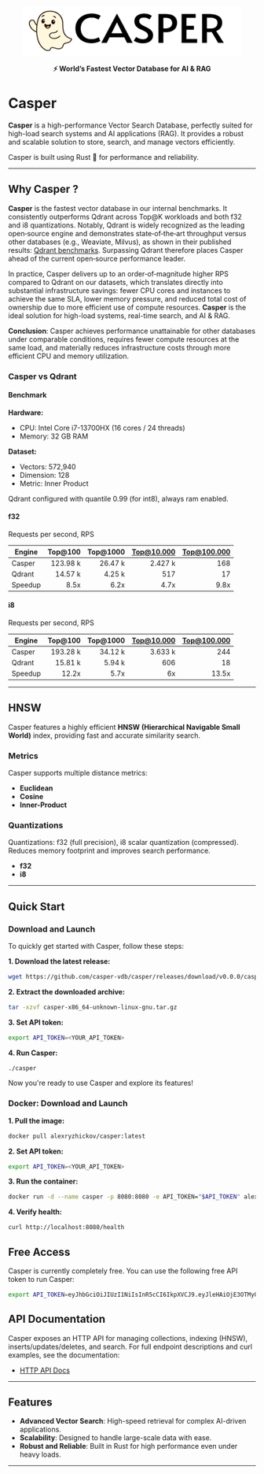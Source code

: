 <p align="center">
  <img height="100" alt="Casper" src="docs/logo.png">
</p>

<p align="center">
    <b>⚡ World’s Fastest Vector Database for AI & RAG</b>
</p>

# Casper

**Casper** is a high-performance Vector Search Database, perfectly suited for high-load search systems and AI applications (RAG). It provides a robust and scalable solution to store, search, and manage vectors efficiently.

Casper is built using Rust 🦀 for performance and reliability.

---

## Why Casper ?

**Casper** is the fastest vector database in our internal benchmarks. It consistently outperforms Qdrant across Top@K workloads and both f32 and i8 quantizations. Notably, Qdrant is widely recognized as the leading open‑source engine and demonstrates state‑of‑the‑art throughput versus other databases (e.g., Weaviate, Milvus), as shown in their published results: [Qdrant benchmarks](https://qdrant.tech/benchmarks/). Surpassing Qdrant therefore places Casper ahead of the current open‑source performance leader.

In practice, Casper delivers up to an order‑of‑magnitude higher RPS compared to Qdrant on our datasets, which translates directly into substantial infrastructure savings: fewer CPU cores and instances to achieve the same SLA, lower memory pressure, and reduced total cost of ownership due to more efficient use of compute resources. **Casper** is the ideal solution for high-load systems, real-time search, and AI & RAG.

**Conclusion**: Casper achieves performance unattainable for other databases under comparable conditions, requires fewer compute resources at the same load, and materially reduces infrastructure costs through more efficient CPU and memory utilization.

### Casper vs Qdrant

#### Benchmark

**Hardware:**
- CPU: Intel Core i7-13700HX (16 cores / 24 threads)
- Memory: 32 GB RAM

**Dataset:**
- Vectors:   572,940
- Dimension: 128
- Metric:    Inner Product

Qdrant configured with quantile 0.99 (for int8), always ram enabled.

#### f32

Requests per second, RPS

| Engine  |  Top@100 | Top@1000 | Top@10.000 | Top@100.000 |
|---------|---------:|---------:|-----------:|------------:|
| Casper  | 123.98 k |  26.47 k |    2.427 k |         168 |
| Qdrant  |  14.57 k |   4.25 k |        517 |          17 |
| Speedup |     8.5x |     6.2x |       4.7x |        9.8x |

#### i8

Requests per second, RPS

| Engine  |  Top@100 | Top@1000 | Top@10.000 | Top@100.000 |
|---------|---------:|---------:|-----------:|------------:|
| Casper  | 193.28 k |  34.12 k |    3.633 k |         244 |
| Qdrant  |  15.81 k |   5.94 k |        606 |          18 |
| Speedup |    12.2x |     5.7x |         6x |       13.5x |

---

## HNSW

Casper features a highly efficient **HNSW (Hierarchical Navigable Small World)** index, providing fast and accurate similarity search. 

### Metrics

Casper supports multiple distance metrics:

- **Euclidean**
- **Cosine**
- **Inner-Product**

### Quantizations

Quantizations: f32 (full precision), i8 scalar quantization (compressed). Reduces memory footprint and improves search performance.

- **f32**
- **i8**

---

## Quick Start

### Download and Launch

To quickly get started with Casper, follow these steps:

**1. Download the latest release:**

```bash
wget https://github.com/casper-vdb/casper/releases/download/v0.0.0/casper-x86_64-unknown-linux-gnu.tar.gz
```

**2. Extract the downloaded archive:**

```bash
tar -xzvf casper-x86_64-unknown-linux-gnu.tar.gz
```

**3. Set API token:**

```bash
export API_TOKEN=<YOUR_API_TOKEN>
```

**4. Run Casper:**

```bash
./casper
```

Now you're ready to use Casper and explore its features!

### Docker: Download and Launch

**1. Pull the image:**

```bash
docker pull alexryzhickov/casper:latest
```

**2. Set API token:**

```bash
export API_TOKEN=<YOUR_API_TOKEN>
```

**3. Run the container:**

```bash
docker run -d --name casper -p 8080:8080 -e API_TOKEN="$API_TOKEN" alexryzhickov/casper:latest
```

**4. Verify health:**

```bash
curl http://localhost:8080/health
```

## Free Access

Casper is currently completely free. You can use the following free API token to run Casper:

```bash
export API_TOKEN=eyJhbGciOiJIUzI1NiIsInR5cCI6IkpXVCJ9.eyJleHAiOjE3OTMyOTAzNTMsImZyZWUiOnRydWV9.GxqiVw5kPzmPb25vo2CMOEwnBhjTH_GTAHeDg_nhlIQ
```

## API Documentation

Casper exposes an HTTP API for managing collections, indexing (HNSW), inserts/updates/deletes, and search. For full endpoint descriptions and curl examples, see the documentation:

- [HTTP API Docs](docs/docs.md)

---

## Features

- **Advanced Vector Search**: High-speed retrieval for complex AI-driven applications.
- **Scalability**: Designed to handle large-scale data with ease.
- **Robust and Reliable**: Built in Rust for high performance even under heavy loads.

---
